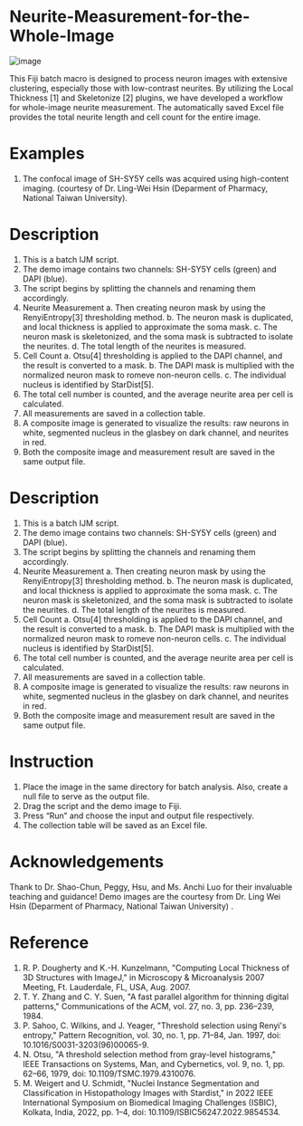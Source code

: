 # Neurite-Measurement-for-the-Whole-Image
![image](https://github.com/user-attachments/assets/3566f36d-1626-4b0e-9c97-a3e43e55600a)


This Fiji batch macro is designed to process neuron images with extensive clustering, especially those with low-contrast neurites.
By utilizing the Local Thickness [1] and Skeletonize [2] plugins, we have developed a workflow for whole-image neurite measurement. The automatically saved Excel file provides the total neurite length and cell count for the entire image.

# Examples
1.	The confocal image of SH-SY5Y cells was acquired using high-content imaging. (courtesy of Dr. Ling-Wei Hsin (Deparment of Pharmacy, National Taiwan University).

# Description 
1.	This is a batch IJM script. 
2.	The demo image contains two channels: SH-SY5Y cells (green) and DAPI (blue).
3.	The script begins by splitting the channels and renaming them accordingly.
4.	Neurite Measurement
a.	Then creating neuron mask by using the RenyiEntropy[3] thresholding method.
b.	The neuron mask is duplicated, and local thickness is applied to approximate the soma mask.
c.	The neuron mask is skeletonized, and the soma mask is subtracted to isolate the neurites.
d.	The total length of the neurites is measured.
5. 	Cell Count
a.	Otsu[4] thresholding is applied to the DAPI channel, and the result is converted to a mask.
b.	The DAPI mask is multiplied with the normalized neuron mask to romeve non-neuron cells.
c.	The individual nucleus is identified by StarDist[5].
6.	The total cell number is counted, and the average neurite area per cell is calculated.
7.	All measurements are saved in a collection table.
8.	A composite image is generated to visualize the results: raw neurons in white, segmented nucleus in the glasbey on dark channel, and neurites in red.
9.	Both the composite image and measurement result are saved in the same output file.

# Description
1.	This is a batch IJM script. 
2.	The demo image contains two channels: SH-SY5Y cells (green) and DAPI (blue).
3.	The script begins by splitting the channels and renaming them accordingly.
4.	Neurite Measurement
	a. Then creating neuron mask by using the RenyiEntropy[3] thresholding method.
	b. The neuron mask is duplicated, and local thickness is applied to approximate the soma mask.
	c. The neuron mask is skeletonized, and the soma mask is subtracted to isolate the neurites.
	d. The total length of the neurites is measured.
5. 	Cell Count
	a. Otsu[4] thresholding is applied to the DAPI channel, and the result is converted to a mask.
	b. The DAPI mask is multiplied with the normalized neuron mask to romeve non-neuron cells.
	c. The individual nucleus is identified by StarDist[5].
6.	The total cell number is counted, and the average neurite area per cell is calculated.
7.	All measurements are saved in a collection table.
8.	A composite image is generated to visualize the results: raw neurons in white, segmented nucleus in the glasbey on dark channel, and neurites in red.
9.	Both the composite image and measurement result are saved in the same output file.

# Instruction
1.	Place the image in the same directory for batch analysis. Also, create a null file to serve as the output file. 
2.	Drag the script and the demo image to Fiji.
3.	Press “Run” and choose the input and output file respectively.
4.	The  collection table will be saved as an Excel file. 

# Acknowledgements
Thank to Dr. Shao-Chun, Peggy, Hsu, and Ms. Anchi Luo for their invaluable teaching and guidance!
Demo images are the courtesy from Dr. Ling Wei Hsin (Deparment of Pharmacy, National Taiwan University) .

# Reference
1.	R. P. Dougherty and K.-H. Kunzelmann, "Computing Local Thickness of 3D Structures with ImageJ," in Microscopy & Microanalysis 2007 Meeting, Ft. Lauderdale, FL, USA, Aug. 2007. 
2.	T. Y. Zhang and C. Y. Suen, "A fast parallel algorithm for thinning digital patterns," Communications of the ACM, vol. 27, no. 3, pp. 236–239, 1984. 
3.	P. Sahoo, C. Wilkins, and J. Yeager, "Threshold selection using Renyi's entropy," Pattern Recognition, vol. 30, no. 1, pp. 71–84, Jan. 1997, doi: 10.1016/S0031-3203(96)00065-9. 
4.	N. Otsu, "A threshold selection method from gray-level histograms," IEEE Transactions on Systems, Man, and Cybernetics, vol. 9, no. 1, pp. 62–66, 1979, doi: 10.1109/TSMC.1979.4310076.
5.	M. Weigert and U. Schmidt, "Nuclei Instance Segmentation and Classification in Histopathology Images with Stardist," in 2022 IEEE International Symposium on Biomedical Imaging Challenges (ISBIC), Kolkata, India, 2022, pp. 1–4, doi: 10.1109/ISBIC56247.2022.9854534. 
